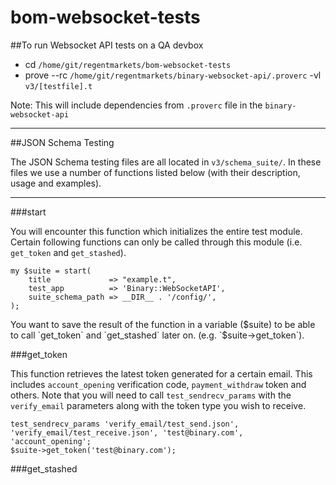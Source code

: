 # bom-websocket-tests

##To run Websocket API tests on a QA devbox
- cd `/home/git/regentmarkets/bom-websocket-tests`
- prove --rc `/home/git/regentmarkets/binary-websocket-api/.proverc` -vl `v3/[testfile].t`

Note: This will include dependencies from `.proverc` file in the `binary-websocket-api`

---

##JSON Schema Testing

The JSON Schema testing files are all located in `v3/schema_suite/`. In these files we use a number of functions listed below (with their description, usage and examples).

---
###start

You will encounter this function which initializes the entire test module. Certain following functions can only be called through this module (i.e. `get_token` and `get_stashed`). 

```
my $suite = start(
    title             => "example.t",
    test_app          => 'Binary::WebSocketAPI',
    suite_schema_path => __DIR__ . '/config/',
);
```

You want to save the result of the function in a variable ($suite) to be able to call `get_token` and `get_stashed` later on. (e.g. `$suite->get_token`).

###get_token

This function retrieves the latest token generated for a certain email. This includes `account_opening` verification code, `payment_withdraw` token and others.
Note that you will need to call `test_sendrecv_params` with the `verify_email` parameters along with the token type you wish to receive.

```
test_sendrecv_params 'verify_email/test_send.json', 'verify_email/test_receive.json', 'test@binary.com', 'account_opening';
$suite->get_token('test@binary.com');
```

###get_stashed

